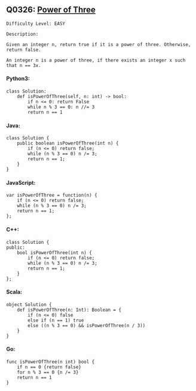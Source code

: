 ## Q0326: [Power of Three](https://leetcode.com/problems/power-of-three/)

```
Difficulty Level: EASY
```

```
Description:

Given an integer n, return true if it is a power of three. Otherwise, return false.

An integer n is a power of three, if there exists an integer x such that n == 3x.
```

#### Python3:

```
class Solution:
    def isPowerOfThree(self, n: int) -> bool:
        if n <= 0: return False
        while n % 3 == 0: n //= 3
        return n == 1
```

#### Java:

```
class Solution {
    public boolean isPowerOfThree(int n) {
        if (n <= 0) return false;
        while (n % 3 == 0) n /= 3;
        return n == 1;
    }
}
```

#### JavaScript:

```
var isPowerOfThree = function(n) {
    if (n <= 0) return false;
    while (n % 3 == 0) n /= 3;
    return n == 1;
};
```

#### C++:

```
class Solution {
public:
    bool isPowerOfThree(int n) {
        if (n <= 0) return false;
        while (n % 3 == 0) n /= 3;
        return n == 1;
    }
};
```

#### Scala:

```
object Solution {
    def isPowerOfThree(n: Int): Boolean = {
        if (n <= 0) false
        else if (n == 1) true
        else ((n % 3 == 0) && isPowerOfThree(n / 3))
    }
}
```

#### Go:

```
func isPowerOfThree(n int) bool {
    if n == 0 {return false}
    for n % 3 == 0 {n /= 3}
    return n == 1
}
```